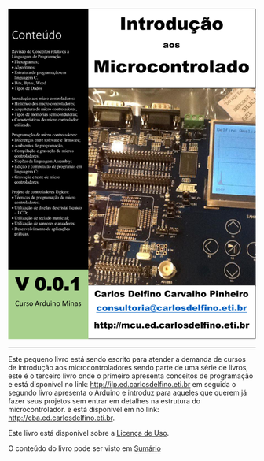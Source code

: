 ![Introução aos Microcontroladores](/cover.jpg)

---

Este pequeno livro está sendo escrito para atender a demanda de cursos de introdução aos microcontroladores sendo parte de uma série de livros, este é o terceiro livro onde o primeiro apresenta conceitos de programação e está disponível no link: http://ilp.ed.carlosdelfino.eti.br em seguida o segundo livro apresenta o Arduino e introduz para aqueles que querem já fazer seus projetos sem entrar em detalhes na estrutura do microcontrolador. e está disponível em no link: http://cba.ed.carlosdelfino.eti.br.

Este livro está disponível sobre a [Licença de Uso](LICENCA.md).

O conteúdo do livro pode ser visto em [Sumário](sumario.md)



